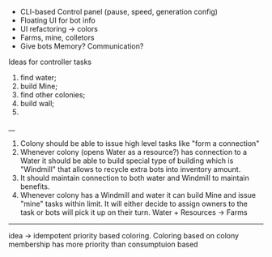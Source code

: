 - CLI-based Control panel (pause, speed, generation config) 
- Floating UI for bot info
- UI refactoring -> colors
- Farms, mine, colletors
- Give bots Memory? Communication?

Ideas for controller tasks
1) find water; 
2) build Mine; 
3) find other colonies; 
4) build wall;
5) 
__
1) Colony should be able to issue high level tasks like "form a connection"
2) Whenever colony (opens Water as a resource?) has connection to a Water
it should be able to build special type of building which is "Windmill" that allows
to recycle extra bots into inventory amount.
3) It should maintain connection to both water and Windmill to maintain benefits.
4) Whenever colony has a Windmill and water it can build Mine and issue "mine" tasks within limit.
It will either decide to assign owners to the task or bots will pick it up on their turn.
Water + Resources -> Farms
________
idea -> idempotent priority based coloring. 
Coloring based on colony membership has more priority than consumptuion based
